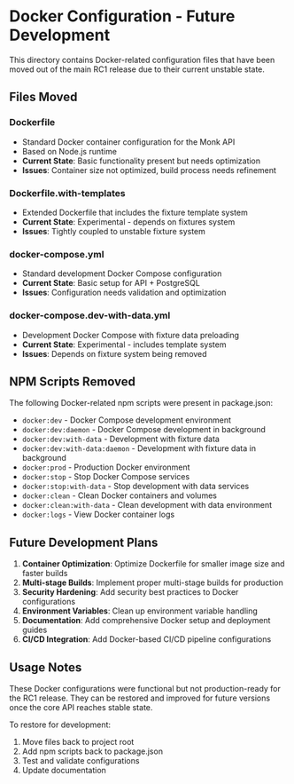 # Docker Configuration - Future Development

This directory contains Docker-related configuration files that have been moved out of the main RC1 release due to their current unstable state.

## Files Moved

### Dockerfile
- Standard Docker container configuration for the Monk API
- Based on Node.js runtime
- **Current State**: Basic functionality present but needs optimization
- **Issues**: Container size not optimized, build process needs refinement

### Dockerfile.with-templates  
- Extended Dockerfile that includes the fixture template system
- **Current State**: Experimental - depends on fixtures system
- **Issues**: Tightly coupled to unstable fixture system

### docker-compose.yml
- Standard development Docker Compose configuration
- **Current State**: Basic setup for API + PostgreSQL
- **Issues**: Configuration needs validation and optimization

### docker-compose.dev-with-data.yml
- Development Docker Compose with fixture data preloading
- **Current State**: Experimental - includes template system
- **Issues**: Depends on fixture system being removed

## NPM Scripts Removed

The following Docker-related npm scripts were present in package.json:
- `docker:dev` - Docker Compose development environment
- `docker:dev:daemon` - Docker Compose development in background  
- `docker:dev:with-data` - Development with fixture data
- `docker:dev:with-data:daemon` - Development with fixture data in background
- `docker:prod` - Production Docker environment
- `docker:stop` - Stop Docker Compose services
- `docker:stop:with-data` - Stop development with data services
- `docker:clean` - Clean Docker containers and volumes
- `docker:clean:with-data` - Clean development with data environment
- `docker:logs` - View Docker container logs

## Future Development Plans

1. **Container Optimization**: Optimize Dockerfile for smaller image size and faster builds
2. **Multi-stage Builds**: Implement proper multi-stage builds for production
3. **Security Hardening**: Add security best practices to Docker configurations
4. **Environment Variables**: Clean up environment variable handling
5. **Documentation**: Add comprehensive Docker setup and deployment guides
6. **CI/CD Integration**: Add Docker-based CI/CD pipeline configurations

## Usage Notes

These Docker configurations were functional but not production-ready for the RC1 release. They can be restored and improved for future versions once the core API reaches stable state.

To restore for development:
1. Move files back to project root
2. Add npm scripts back to package.json  
3. Test and validate configurations
4. Update documentation